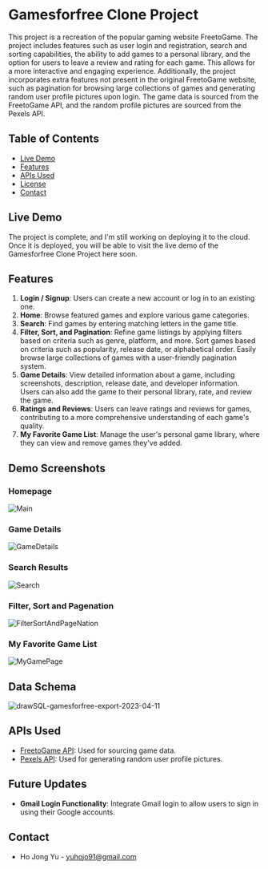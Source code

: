 # Gamesforfree Clone Project

This project is a recreation of the popular gaming website FreetoGame. The project includes features such as user login and registration, search and sorting capabilities, the ability to add games to a personal library, and the option for users to leave a review and rating for each game. This allows for a more interactive and engaging experience. Additionally, the project incorporates extra features not present in the original FreetoGame website, such as pagination for browsing large collections of games and generating random user profile pictures upon login. The game data is sourced from the FreetoGame API, and the random profile pictures are sourced from the Pexels API.


## Table of Contents

- [Live Demo](#live-demo)
- [Features](#features)
- [APIs Used](#apis-used)
- [License](#license)
- [Contact](#contact)

## Live Demo

The project is complete, and I'm still working on deploying it to the cloud. Once it is deployed, you will be able to visit the live demo of the Gamesforfree Clone Project here soon.

## Features

1. **Login / Signup**: Users can create a new account or log in to an existing one.
2. **Home**: Browse featured games and explore various game categories.
3. **Search**: Find games by entering matching letters in the game title.
4. **Filter, Sort, and Pagination**: Refine game listings by applying filters based on criteria such as genre, platform, and more. Sort games based on criteria such as popularity, release date, or alphabetical order. Easily browse large collections of games with a user-friendly pagination system.
5. **Game Details**: View detailed information about a game, including screenshots, description, release date, and developer information. Users can also add the game to their personal library, rate, and review the game.
6. **Ratings and Reviews**: Users can leave ratings and reviews for games, contributing to a more comprehensive understanding of each game's quality.
7. **My Favorite Game List**: Manage the user's personal game library, where they can view and remove games they've added.

## Demo Screenshots

### Homepage
![Main](https://github.com/hojongyu2/Gamesforfree_clone_project/assets/98355250/4fa08e9a-62a6-4ace-9fc2-a476d594dafe)

### Game Details
![GameDetails](https://github.com/hojongyu2/Gamesforfree_clone_project/assets/98355250/6c362aeb-b691-4f4e-918f-4136ce7c573b)

### Search Results
![Search](https://github.com/hojongyu2/Gamesforfree_clone_project/assets/98355250/d46839fa-4272-4197-a99a-1c5e5737d632)

### Filter, Sort and Pagenation
![FilterSortAndPageNation](https://github.com/hojongyu2/Gamesforfree_clone_project/assets/98355250/0bf4325d-0119-49df-bbb9-c3c3515eb356)

### My Favorite Game List
![MyGamePage](https://github.com/hojongyu2/Gamesforfree_clone_project/assets/98355250/d34d4c08-2385-47e2-a33f-67b490c978d5)

## Data Schema
![drawSQL-gamesforfree-export-2023-04-11](https://user-images.githubusercontent.com/98355250/231060710-44f7f0f0-e279-4bce-affc-9a7ac645e892.png)

## APIs Used

- [FreetoGame API](https://www.freetogame.com/api-doc): Used for sourcing game data.
- [Pexels API](https://www.pexels.com/api/): Used for generating random user profile pictures.

## Future Updates

- **Gmail Login Functionality**: Integrate Gmail login to allow users to sign in using their Google accounts.

## Contact

- Ho Jong Yu - yuhojo91@gmail.com
